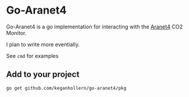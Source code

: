 # Go-Aranet4

Go-Aranet4 is a go implementation for interacting with the [Aranet4](#) CO2 Monitor.

I plan to write more eventially.

See `cmd` for examples

## Add to your project

`go get github.com/keganhollern/go-aranet4/pkg`
